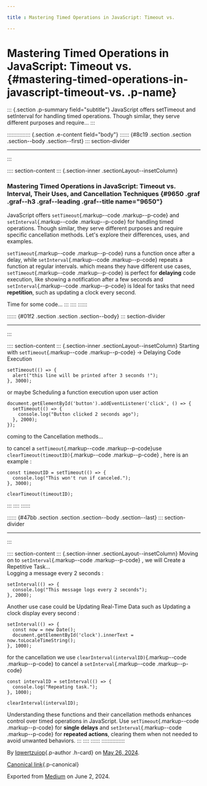 ```yaml
---

title : Mastering Timed Operations in JavaScript: Timeout vs.

---
```

<div>

# Mastering Timed Operations in JavaScript: Timeout vs. {#mastering-timed-operations-in-javascript-timeout-vs. .p-name}

</div>

::: {.section .p-summary field="subtitle"}
JavaScript offers setTimeout and setInterval for handling timed
operations. Though similar, they serve different purposes and require...
:::

::::::::::::::: {.section .e-content field="body"}
:::::: {#8c19 .section .section .section--body .section--first}
::: section-divider

------------------------------------------------------------------------
:::

:::: section-content
::: {.section-inner .sectionLayout--insetColumn}
### Mastering Timed Operations in JavaScript: Timeout vs. Interval, Their Uses, and Cancellation Techniques {#9650 .graf .graf--h3 .graf--leading .graf--title name="9650"}

JavaScript offers `setTimeout`{.markup--code .markup--p-code} and
`setInterval`{.markup--code .markup--p-code} for handling timed
operations. Though similar, they serve different purposes and require
specific cancellation methods. Let\'s explore their differences, uses,
and examples.

`setTimeout`{.markup--code .markup--p-code} runs a function once after a
delay, while `setInterval`{.markup--code .markup--p-code} repeats a
function at regular intervals. which means they have different use
cases, `setTimeout`{.markup--code .markup--p-code} is perfect for
**delaying** code execution, like showing a notification after a few
seconds and `setInterval`{.markup--code .markup--p-code} is Ideal for
tasks that need **repetition**, such as updating a clock every second.

Time for some code...
:::
::::
::::::

:::::: {#01f2 .section .section .section--body}
::: section-divider

------------------------------------------------------------------------
:::

:::: section-content
::: {.section-inner .sectionLayout--insetColumn}
Starting with `setTimeout`{.markup--code .markup--p-code} → Delaying
Code Execution

``` {#4082 .graf .graf--pre .graf-after--p .graf--preV2 code-block-mode="1" spellcheck="false" code-block-lang="javascript"}
setTimeout(() => {
  alert("this line will be printed after 3 seconds !");
}, 3000);
```

or maybe Scheduling a function execution upon user action

``` {#587a .graf .graf--pre .graf-after--p .graf--preV2 code-block-mode="1" spellcheck="false" code-block-lang="javascript"}
document.getElementById('button').addEventListener('click', () => {
  setTimeout(() => {
    console.log("Button clicked 2 seconds ago");
  }, 2000);
});
```

coming to the Cancellation methods...

to cancel a `setTimeout`{.markup--code .markup--p-code}use
`clearTimeout(timeoutID)`{.markup--code .markup--p-code} , here is an
example :

``` {#f276 .graf .graf--pre .graf-after--p .graf--trailing .graf--preV2 code-block-mode="1" spellcheck="false" code-block-lang="javascript"}
const timeoutID = setTimeout(() => {
  console.log("This won't run if canceled.");
}, 3000);

clearTimeout(timeoutID);
```
:::
::::
::::::

:::::: {#47bb .section .section .section--body .section--last}
::: section-divider

------------------------------------------------------------------------
:::

:::: section-content
::: {.section-inner .sectionLayout--insetColumn}
Moving on to `setInterval`{.markup--code .markup--p-code} , we will
Create a Repetitive Task...\
Logging a message every 2 seconds :

``` {#5d83 .graf .graf--pre .graf-after--p .graf--preV2 code-block-mode="1" spellcheck="false" code-block-lang="javascript"}
setInterval(() => {
  console.log("This message logs every 2 seconds");
}, 2000);
```

Another use case could be Updating Real-Time Data such as Updating a
clock display every second :

``` {#f8bb .graf .graf--pre .graf-after--p .graf--preV2 code-block-mode="1" spellcheck="false" code-block-lang="javascript"}
setInterval(() => {
  const now = new Date();
  document.getElementById('clock').innerText = now.toLocaleTimeString();
}, 1000);
```

for the cancellation we use `clearInterval(intervalID)`{.markup--code
.markup--p-code} to cancel a `setInterval`{.markup--code
.markup--p-code}

``` {#a785 .graf .graf--pre .graf-after--p .graf--preV2 code-block-mode="1" spellcheck="false" code-block-lang="javascript"}
const intervalID = setInterval(() => {
  console.log("Repeating task.");
}, 1000);

clearInterval(intervalID);
```

Understanding these functions and their cancellation methods enhances
control over timed operations in JavaScript. Use
`setTimeout`{.markup--code .markup--p-code} for **single delays** and
`setInterval`{.markup--code .markup--p-code} for **repeated actions**,
clearing them when not needed to avoid unwanted behaviors.
:::
::::
::::::
:::::::::::::::

By [Iqwertzuiop](https://medium.com/@iqwertzuiop){.p-author .h-card} on
[May 26, 2024](https://medium.com/p/1d9b6fcc048c).

[Canonical
link](https://medium.com/@iqwertzuiop/mastering-timed-operations-in-javascript-timeout-vs-1d9b6fcc048c){.p-canonical}

Exported from [Medium](https://medium.com) on June 2, 2024.

